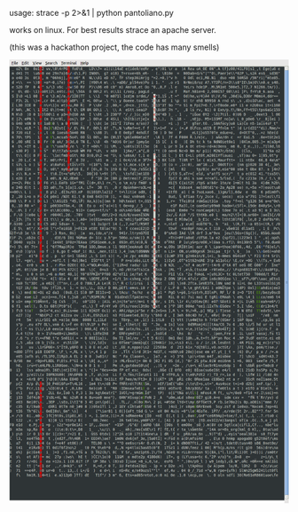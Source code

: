 usage: strace -p <PID> 2>&1 | python pantoliano.py

works on linux.  For best results strace an apache server.

(this was a hackathon project, the code has many smells)

![Pantoliano Screen Shot](screenshot.gif)